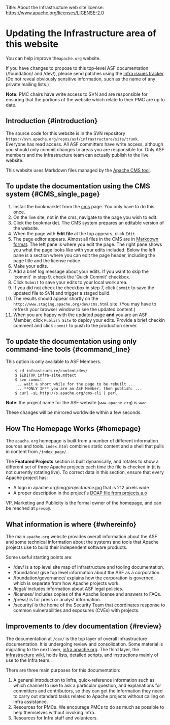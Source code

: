 Title: About the Infrastructure web site
license: https://www.apache.org/licenses/LICENSE-2.0

# Updating the Infrastructure area of this website

You can help improve the`apache.org` website.

If you have changes to propose to this top-level ASF
documentation (/foundation/ and /dev/), please send patches using the [Infra issues
tracker](http://issues.apache.org/jira/browse/INFRA). (Do not reveal
obviously sensitive information, such as the name of any private mailing
lists.) 

**Note:** PMC chairs have write access to SVN and are responsible
for ensuring that the portions of the website which relate to their PMC are
up to date.


## Introduction  {#introduction}

The source code for this website is in the SVN repository
`https://svn.apache.org/repos/asf/infrastructure/site/trunk`.  
Everyone has read access. All ASF committers have write access, although 
you should only commit changes to areas you are responsible for. 
Only ASF members and the Infrastructure team can actually publish 
to the live website.

This website uses Markdown files managed by the [Apache CMS tool](cmsref.html).

## To update the documentation using the CMS system  {#CMS_single_page}

1. Install the bookmarklet from the [cms](https://cms.apache.org/) page.
  You only have to do this once.
1. On the live site, not in the cms, navigate to the page you wish to edit.
1. Click the bookmarklet. The CMS system prepares an editable version of the website.
1. When the page with **Edit file** at the top appears, click `Edit`.
1. The page editor appears. Almost all files in the CMS are in <a href="https://www.markdownguide.org/basic-syntax" target="_blank">Markdown format</a>. The left pane is where you edit the page. The right pane shows you what the page looks like with your edits included. Below the left pane is a section where you can edit the page header, including the page title and the license notice.
1. Make your edits.
1. Add a brief log message about your edits. If you want to skip the 'commit' in step 9, check the 'Quick Commit' checkbox.
1. Click `Submit` to save your edits to your local work area.
1. If you did not check the checkbox in step 7, click `Commit` to save the updated file to SVN and trigger a staged build. 
1. The results should appear shortly on the `http://www.staging.apache.org/dev/cms.html` site.
  (You may have to refresh your browser window to see the updated content.)
1. When you are happy with the updated page **and** you are an ASF Member, click `Publish Site` to deploy your edits. Provide a brief checkin comment and click `commit` to push to the production server.

## To update the documentation using only command-line tools  {#command_line}

This option is only available to ASF Members.

```
    $ cd infrastructure/content/dev/
    $ $EDITOR infra-site.mdtext
    $ svn commit
    ... wait a short while for the page to be rebuilt ...
    ... **ONLY IF** you are an ASF Member, then publish: ...
    $ curl -sL http://s.apache.org/cms-cli | perl
```

**Note**: the project name for the ASF website (`www.apache.org`) is `www`.

These changes will be mirrored worldwide within a few seconds.


## How The Homepage Works  {#homepage}

The `apache.org` homepage is built from a number of different 
information sources and tools. `index.html` combines static content and a shell that pulls in content 
from `/index_page/`.

The **Featured Projects** section is built dynamically, and rotates 
to show a different set of three Apache projects each time the file 
is checked in (it is not currently rotating live). To correct data 
in this section, ensure that every Apache project has:

- A logo in apache.org/img/_projectname_.jpg that is 212 pixels wide
- A proper description in the project's [DOAP file from projects.a.o](https://svn.apache.org/repos/asf/comdev/projects.apache.org/data/projects.xml)

VP, Marketing and Publicity is the formal owner of the homepage, and 
can be reached at `press@`.


## What information is where  {#whereinfo}

The main `apache.org` website provides overall information about the ASF 
and some technical information about the systems and 
tools that Apache projects use to build their independent software products.

Some useful starting points are:

- /dev/ is a top level site map of infrastructure and tooling documentation.
- /foundation/ give top level information about the ASF as a corporation.
- /foundation/governance/ explains how the corporation is governed, which is separate from how Apache projects work.
- /legal/ includes information about ASF legal policies.
- /licenses/ includes copies of the Apache license and answers to FAQs.
- /press/ is for press or analyst information.
- /security/ is the home of the Security Team that coordinates response to common vulnerabilities and exposures (CVEs) with projects.


## Improvements to /dev documentation  {#review}

The documentation at `/dev/` is the top layer of overall Infrastructure documentation. It is undergoing review and consolidation. Some material is migrating to the next layer, [infra.apache.org][1]. The third layer, the [infrastructure wiki][2], holds lists, detailed scripts, and instructions mainly of use to the Infra team..


There are three main purposes for this documentation:

1. A general introduction to Infra, quick-reference information such as which channel to use to ask a particular question, and explanations for committers and contributors, so they can get the information they need to carry out standard tasks related to Apache projects without calling on Infra assistance.
2. Resources for PMCs. We encourage PMCs to do as much as possible to help themselves without invoking Infra.
3. Resources for Infra staff and volunteers.


  [1]: https://infra.apache.org
  [2]: https://cwiki.apache.org/confluence/display/INFRA/Index
